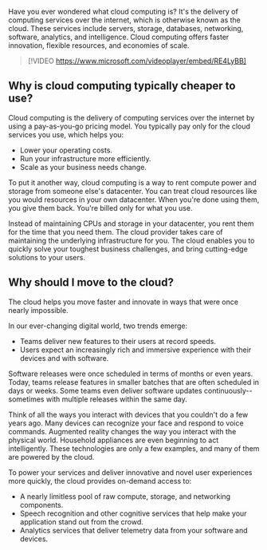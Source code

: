 Have you ever wondered what cloud computing is? It's the delivery of computing services over the internet, which is otherwise known as the cloud. These services include servers, storage, databases, networking, software, analytics, and intelligence. Cloud computing offers faster innovation, flexible resources, and economies of scale.

> [!VIDEO https://www.microsoft.com/videoplayer/embed/RE4LyBB]

## Why is cloud computing typically cheaper to use?<br>

Cloud computing is the delivery of computing services over the internet by using a pay-as-you-go pricing model. You typically pay only for the cloud services you use, which helps you:

 -  Lower your operating costs.
 -  Run your infrastructure more efficiently.
 -  Scale as your business needs change.

To put it another way, cloud computing is a way to rent compute power and storage from someone else's datacenter. You can treat cloud resources like you would resources in your own datacenter. When you're done using them, you give them back. You're billed only for what you use.

Instead of maintaining CPUs and storage in your datacenter, you rent them for the time that you need them. The cloud provider takes care of maintaining the underlying infrastructure for you. The cloud enables you to quickly solve your toughest business challenges, and bring cutting-edge solutions to your users.

## Why should I move to the cloud?

The cloud helps you move faster and innovate in ways that were once nearly impossible.

In our ever-changing digital world, two trends emerge:

 -  Teams deliver new features to their users at record speeds.
 -  Users expect an increasingly rich and immersive experience with their devices and with software.

Software releases were once scheduled in terms of months or even years. Today, teams release features in smaller batches that are often scheduled in days or weeks. Some teams even deliver software updates continuously--sometimes with multiple releases within the same day.

Think of all the ways you interact with devices that you couldn't do a few years ago. Many devices can recognize your face and respond to voice commands. Augmented reality changes the way you interact with the physical world. Household appliances are even beginning to act intelligently. These technologies are only a few examples, and many of them are powered by the cloud.

To power your services and deliver innovative and novel user experiences more quickly, the cloud provides on-demand access to:

 -  A nearly limitless pool of raw compute, storage, and networking components.
 -  Speech recognition and other cognitive services that help make your application stand out from the crowd.
 -  Analytics services that deliver telemetry data from your software and devices.
